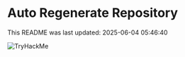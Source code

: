 # Auto Regenerate Repository

This README was last updated: 2025-06-04 05:46:40

 ![TryHackMe](https://tryhackme.com/badge/533634)
